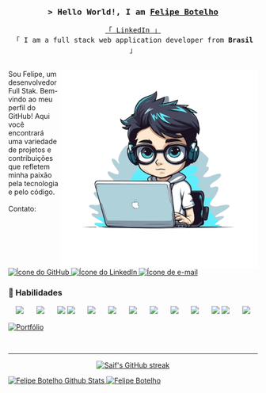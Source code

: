 <!-- Intro  -->
<h3 align="center">
        <samp>&gt; Hello World!, I am
                <b><a target="_blank" href="(https://www.linkedin.com/in/felipe-botelho-167554255/)">Felipe Botelho</a></b>
        </samp>
</h3>
<p align="center"> 
  <samp>
    <a href="https://www.linkedin.com/in/felipe-botelho-167554255/">「 LinkedIn 」</a>
    <br>
    「 I am a full stack web application developer from <b>Brasil</b> 」
    <br>
    <br>
  </samp>
</p>

<img src="https://github.com/FelipeBotelhoo/FelipeBotelhoo/blob/main/perfil.png?raw=true" alt="ilustração de um computador" min-width="400px" max-width="400px" width="400px" align="right">

Sou Felipe, um desenvolvedor Full Stak. Bem-vindo ao meu perfil do GitHub! Aqui você encontrará uma variedade de projetos e contribuições que refletem minha paixão pela tecnologia e pelo código. <br>
<br>
Contato: <a href="https://github.com/FelipeBotelhoo">
  <img src="https://img.icons8.com/fluent/48/000000/github.png" alt="Ícone do GitHub" width="24px" height="24px"/>
</a>   <a href="https://www.linkedin.com/in/felipe-botelho-167554255/">
  <img src="https://img.icons8.com/fluent/48/000000/linkedin.png" alt="Ícone do LinkedIn" width="24px" height="24px"/>
</a>   <a href="mailto:felipeaparecido.dev@gmail.com">
  <img src="https://img.icons8.com/fluent/48/000000/email-open.png" alt="Ícone de e-mail" width="24px" height="24px"/>
</a>

### 🔧 Habilidades
<div align="center">
<img src="https://img.icons8.com/color/48/000000/php.png"/>ﾠﾠ<img src="https://img.icons8.com/color/48/000000/java-coffee-cup-logo.png"/>ﾠﾠ<img src="https://img.icons8.com/color/48/000000/javascript.png"/>
<img src="https://img.icons8.com/color/48/000000/angularjs.png"/>ﾠﾠ<img src="https://img.icons8.com/office/48/000000/react.png"/>ﾠﾠ<img src="https://img.icons8.com/color/48/000000/ionic.png"/>ﾠﾠ<img src="https://img.icons8.com/fluent/48/000000/laravel.png"/>ﾠﾠ<img src="https://img.icons8.com/color/48/000000/nodejs.png"/>ﾠﾠ<img src="https://img.icons8.com/color/48/000000/express.png"/>ﾠﾠ<img src="https://img.icons8.com/color/48/000000/spring-logo.png"/>ﾠﾠ<img src="https://img.icons8.com/color/48/000000/typescript.png"/>
<img src="https://img.icons8.com/color/48/000000/postgreesql.png"/>ﾠﾠ<img src="https://img.icons8.com/color/50/000000/mysql-logo.png"/> </div>


[![Portfólio](https://img.shields.io/badge/👨‍💻_Portfólio-1E90FF?style=for-the-badge)](https://devfelipeap.vercel.app/)


<br/>
<hr/>

<p align="center">
  <a href="https://github.com/FelipeBotelhoo">
    <img src="https://github-readme-streak-stats.herokuapp.com/?user=FelipeBotelhoo&theme=radical&border=0000FF&background=0D1117" alt="Saif's GitHub streak"/>
  </a>
</p>

<a href="https://github.com/FelipeBotelhoo">
<a href="https://github.com/FelipeBotelhoo">
  <img alt="Felipe Botelho Github Stats" src="https://github-readme-stats.vercel.app/api?username=FelipeBotelhoo&theme=react&border_color=0000FF&bg_color=0D1117&title_color=F85D7F&icon_color=F8D866" height="192px" width="49.5%"/>
</a>
  <a href="https://github.com/FelipeBotelhoo"><img alt="Felipe Botelho" src="https://denvercoder1-github-readme-stats.vercel.app/api/top-langs/?username=alsiam&langs_count=8&layout=compact&theme=react&border_color=0000FF&bg_color=0D1117&title_color=F85D7F&icon_color=F8D866" height="192px" width="49.5%" height="192px" width="49.5%"/></a>
  <br/>
</a>




